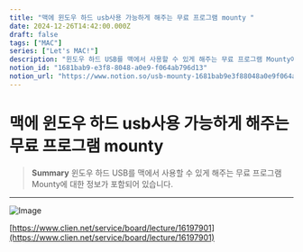 ```yaml
---
title: "맥에 윈도우 하드 usb사용 가능하게 해주는 무료 프로그램 mounty "
date: 2024-12-26T14:42:00.000Z
draft: false
tags: ["MAC"]
series: ["Let's MAC!"]
description: "윈도우 하드 USB를 맥에서 사용할 수 있게 해주는 무료 프로그램 Mounty에 대한 정보가 포함되어 있습니다."
notion_id: "1681bab9-e3f8-8048-a0e9-f064ab796d13"
notion_url: "https://www.notion.so/usb-mounty-1681bab9e3f88048a0e9f064ab796d13"
---
```


# 맥에 윈도우 하드 usb사용 가능하게 해주는 무료 프로그램 mounty 

> **Summary**
> 윈도우 하드 USB를 맥에서 사용할 수 있게 해주는 무료 프로그램 Mounty에 대한 정보가 포함되어 있습니다.

---


![Image](https://prod-files-secure.s3.us-west-2.amazonaws.com/09ccd4d5-876c-4bba-bbdf-cc77a0a11257/3e9fd4a7-9905-4a57-a7cd-345ef9ff2c7f/image.png?X-Amz-Algorithm=AWS4-HMAC-SHA256&X-Amz-Content-Sha256=UNSIGNED-PAYLOAD&X-Amz-Credential=ASIAZI2LB466UJ4T6C23%2F20250724%2Fus-west-2%2Fs3%2Faws4_request&X-Amz-Date=20250724T115522Z&X-Amz-Expires=3600&X-Amz-Security-Token=IQoJb3JpZ2luX2VjEAMaCXVzLXdlc3QtMiJHMEUCIQDPo0Y0ait5IH63MNeLhcY1d%2BN59cyIJ44gFKeL6ckZjgIgTfkw7J%2BEFifplA1VbJnJLRNdho%2BsosWtS4%2Ft9ekZxo8q%2FwMILBAAGgw2Mzc0MjMxODM4MDUiDPUCxn8XRix81BoVXSrcA5q%2BcACti2arwHnpA7mqsUo0qHpnNQaphXJqVUYhbpRHUXAyHA%2FkdxJtoMfPVopdd9LUN8OrXOUKEGrBlDg7ODzZk%2F0n7eq9Haa29kJPy0rKlIR4inxqYqzrn6QyDDkUb6nvjJObMb%2BpQENrxPwwzU3nrMoPgFv3fpPxjMnRH0kpa%2BBxUlGPjYd2aEyB3QfsQJ73reDf%2B%2FMmG1juUzsyXZce5VWq0h9toYcCWOMycE4OJyLED90ybSAVVeMDs%2BSYnc9QyKqs2atDNMIcHF49LO1UF66KodD%2FgSDJdBI7EWw9KpuZAE35%2FAnGeIe0xGbTYyoGLIpcPXOv8mjnx%2FIdulpCe%2BatLdQIGEbOt%2ByDxCcotweigYNhR7kQrBSglic9hjfgD0EUm5ldFDZfiENI%2F1zLmrdIAsaSXd74gUyMU4Jst6ortMxE6pTI8irYcSXLIPBuDHg%2Bk%2FtPrxyU%2BapCj%2BlyDPAgvA6D8P87NgjY9hvjEuZYXQzJnEhoWZ2otSfH7hDTuZNkcKWvyvYdplOxLULCaTqWYIkdlWDZdXCM4m0tbPjb8z9EztsCzPBpPoGvb%2BcdsVp649NOC0KbaQH1bxWlLCfUnCBXZF6CC8nCZaraO4jH2WNYvzHe2AKKMMObiMQGOqUBcTB1dEEz14vE4QfNUmgM0fZjb1Fmk%2BOG1Ln0pHcfR6fgBq07nw2m3FWMzXNPzNRnmD2CtzhPPCqwkEB7Ea35TaDhL9NOlMJG5Ye4g5fvnBms2a%2F6NqU372mkORUaQMiJiP4BDBAVZfXut%2FoNYohV3tHjBKR1n5SbdhvQDdc99bMVAhC3pU2BKJdlGVBXOqGXo2FmpubiBBTy%2B72fKEfGxtuT2jca&X-Amz-Signature=5c301040d3b622b9f562fc7edefbdf4ed8e53cee50bc50cb767f150cfdfad339&X-Amz-SignedHeaders=host&x-amz-checksum-mode=ENABLED&x-id=GetObject)

[https://www.clien.net/service/board/lecture/16197901](https://www.clien.net/service/board/lecture/16197901)

